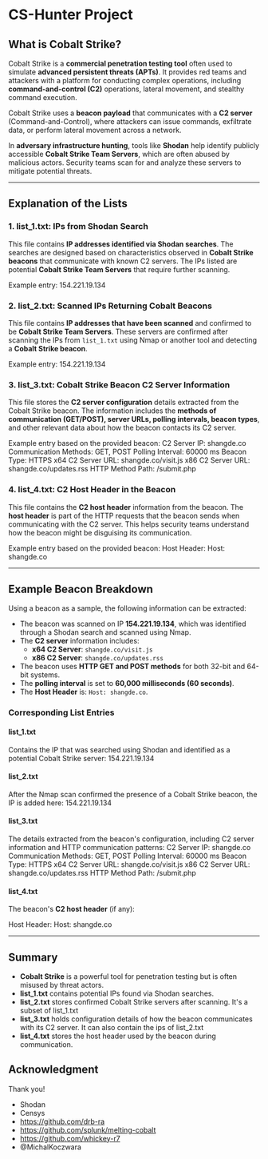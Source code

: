 # CS-Hunter Project

## **What is Cobalt Strike?**

Cobalt Strike is a **commercial penetration testing tool** often used to simulate **advanced persistent threats (APTs)**. It provides red teams and attackers with a platform for conducting complex operations, including **command-and-control (C2)** operations, lateral movement, and stealthy command execution.

Cobalt Strike uses a **beacon payload** that communicates with a **C2 server** (Command-and-Control), where attackers can issue commands, exfiltrate data, or perform lateral movement across a network.

In **adversary infrastructure hunting**, tools like **Shodan** help identify publicly accessible **Cobalt Strike Team Servers**, which are often abused by malicious actors. Security teams scan for and analyze these servers to mitigate potential threats.

---

## **Explanation of the Lists**

### **1. list_1.txt: IPs from Shodan Search**
This file contains **IP addresses identified via Shodan searches**. The searches are designed based on characteristics observed in **Cobalt Strike beacons** that communicate with known C2 servers. The IPs listed are potential **Cobalt Strike Team Servers** that require further scanning.

Example entry:
154.221.19.134


### **2. list_2.txt: Scanned IPs Returning Cobalt Beacons**
This file contains **IP addresses that have been scanned** and confirmed to be **Cobalt Strike Team Servers**. These servers are confirmed after scanning the IPs from `list_1.txt` using Nmap or another tool and detecting a **Cobalt Strike beacon**.

Example entry:
154.221.19.134


### **3. list_3.txt: Cobalt Strike Beacon C2 Server Information**
This file stores the **C2 server configuration** details extracted from the Cobalt Strike beacon. The information includes the **methods of communication (GET/POST), server URLs, polling intervals, beacon types**, and other relevant data about how the beacon contacts its C2 server.

Example entry based on the provided beacon:
C2 Server IP: shangde.co Communication Methods: GET, POST Polling Interval: 60000 ms Beacon Type: HTTPS x64 C2 Server URL: shangde.co/visit.js x86 C2 Server URL: shangde.co/updates.rss HTTP Method Path: /submit.php


### **4. list_4.txt: C2 Host Header in the Beacon**
This file contains the **C2 host header** information from the beacon. The **host header** is part of the HTTP requests that the beacon sends when communicating with the C2 server. This helps security teams understand how the beacon might be disguising its communication.

Example entry based on the provided beacon:
Host Header: Host: shangde.co


---

## **Example Beacon Breakdown**

Using a beacon as a sample, the following information can be extracted:

- The beacon was scanned on IP **154.221.19.134**, which was identified through a Shodan search and scanned using Nmap.
- The **C2 server** information includes:
  - **x64 C2 Server**: `shangde.co/visit.js`
  - **x86 C2 Server**: `shangde.co/updates.rss`
- The beacon uses **HTTP GET and POST methods** for both 32-bit and 64-bit systems.
- The **polling interval** is set to **60,000 milliseconds (60 seconds)**.
- The **Host Header** is: `Host: shangde.co`.

### **Corresponding List Entries**

#### **list_1.txt**
Contains the IP that was searched using Shodan and identified as a potential Cobalt Strike server:
154.221.19.134


#### **list_2.txt**
After the Nmap scan confirmed the presence of a Cobalt Strike beacon, the IP is added here:
154.221.19.134


#### **list_3.txt**
The details extracted from the beacon's configuration, including C2 server information and HTTP communication patterns:
C2 Server IP: shangde.co Communication Methods: GET, POST Polling Interval: 60000 ms Beacon Type: HTTPS x64 C2 Server URL: shangde.co/visit.js x86 C2 Server URL: shangde.co/updates.rss HTTP Method Path: /submit.php


#### **list_4.txt**
The beacon's **C2 host header** (if any):

Host Header: Host: shangde.co


---

## **Summary**

- **Cobalt Strike** is a powerful tool for penetration testing but is often misused by threat actors.
- **list_1.txt** contains potential IPs found via Shodan searches. 
- **list_2.txt** stores confirmed Cobalt Strike servers after scanning. It's a subset of list_1.txt
- **list_3.txt** holds configuration details of how the beacon communicates with its C2 server. It can also contain the ips of list_2.txt
- **list_4.txt** stores the host header used by the beacon during communication.



## Acknowledgment
Thank you!

- Shodan
- Censys
- https://github.com/drb-ra
- https://github.com/splunk/melting-cobalt
- https://github.com/whickey-r7
- @MichalKoczwara
